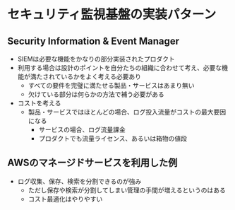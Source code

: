 # セキュリティ監視基盤の実装パターン

## Security Information & Event Manager

- SIEMは必要な機能をかなりの部分実装されたプロダクト
- 利用する場合は設計のポイントを自分たちの組織に合わせて考え、必要な機能が満たされているかをよく考える必要あり
    - すべての要件を完璧に満たせる製品・サービスはあまり無い
    - 欠けている部分は何らかの方法で補う必要がある
- コストを考える
    - 製品・サービスではほとんどの場合、ログ投入流量がコストの最大要因になる
        - サービスの場合、ログ流量課金
        - プロダクトでも流量ライセンス、あるいは箱物の値段

## AWSのマネージドサービスを利用した例

- ログ収集、保存、検索を分割できるのが強み
    - ただし保存や検索が分割してしまい管理の手間が増えるというのはある
    - コスト最適化はやりやすい